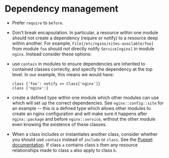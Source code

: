 # Dependency management

-   Prefer `require` to `before`.
-   Don't break encapsulation. In particular, a resource within one module
    should not create a dependency (require or notify) to a resource deep within
    another. For example, `File[/etc/nginx/sites-available/foo]` from module
    `foo` should *not* directly notify `Service[nginx]` in module `nginx`.
    Instead consider these options:
  -   use `contain` in modules to ensure dependencies are inherited to contained
      classes correctly, and specify the dependency at the top level. In our
      example, this means we would have:

        ```
        class {'foo': notify => Class['nginx']}
        class {'nginx':}
        ```

  -   create a defined type within one module which other modules can use
      which will set up the correct dependencies. See `nginx::config::site`
      for an example -- this is a defined type which allows other modules
      to create an nginx configuration and will make sure it happens after
      `nginx::package` and before `nginx::service`, without the other module
      even knowing the existence of these classes.
-   When a class includes or instantiates another class, consider whether
    you should use `contain` instead of `include` or `class`. See the
    [Puppet documentation](https://puppet.com/docs/puppet/6.1/lang_containment.html).
	 If class `a` contains class `b` then any resource relationships made to
    class `a` also apply to class `b`.
